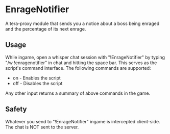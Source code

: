 # EnrageNotifier
A tera-proxy module that sends you a notice about a boss being enraged and the percentage of its next enrage.
  
## Usage  
While ingame, open a whisper chat session with "!EnrageNotifier" by typing "/w !enragenotifier" in chat and hitting the space bar.
This serves as the script's command interface. 
The following commands are supported:  
  
* on - Enables the script  
* off - Disables the script  
  
Any other input returns a summary of above commands in the game.
  
## Safety
Whatever you send to "!EnrageNotifier" ingame is intercepted client-side. The chat is NOT sent to the server.